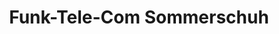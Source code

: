 ---
title: "Funk-Tele-Com Sommerschuh"
url: /altenberg/funk-tele-com-sommerschuh/
shop: Elektronik
---